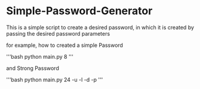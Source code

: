 # Simple-Password-Generator
This is a simple script to create a desired password, in which it is created by passing the desired password parameters

for example, how to created a simple Password

'''bash
python main.py 8
'''

and Strong Password

'''bash
python main.py 24 -u -l -d -p
'''
